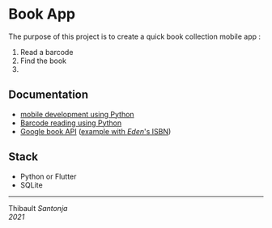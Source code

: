 Book App
===

The purpose of this project is to create a quick book collection mobile app :
1. Read a barcode
2. Find the book
3. 


## Documentation

- [mobile development using Python](https://realpython.com/mobile-app-kivy-python/)
- [Barcode reading using Python](https://www.geeksforgeeks.org/how-to-make-a-barcode-reader-in-python/)
- [Google book API](https://developers.google.com/books/docs/v1/using) ([example with *Eden*'s ISBN](https://www.googleapis.com/books/v1/volumes?q=9782809495454))



## Stack

- Python or Flutter
- SQLite



---
Thibault *Santonja*<br/>
*2021*
